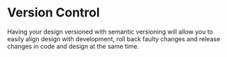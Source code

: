 # Version Control

Having your design versioned with semantic versioning will allow you to easily align design with development, roll back faulty changes and release changes in code and design at the same time.
